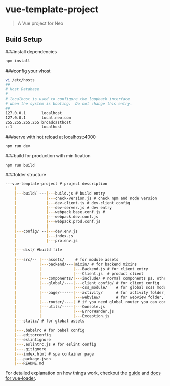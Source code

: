 # vue-template-project

> A Vue project for Neo

## Build Setup

###install dependencies

```bash
npm install
```

###config your vhost
```bash
vi /etc/hosts
##
# Host Database
#
# localhost is used to configure the loopback interface
# when the system is booting.  Do not change this entry.
##
127.0.0.1       localhost
127.0.0.1       local.neo.com
255.255.255.255 broadcasthost
::1             localhost
```
###serve with hot reload at localhost:4000
```bash
npm run dev
```
###build for production with minification
```
npm run build
```

###folder structure
```markdown
---vue-template-project # project description
    |
    |---build/ ---|---build.js # build entry
    |             |---check-version.js # check npm and node version
    |             |---dev-client.js # dev-client config
    |             |---dev-server.js # dev entry
    |             |---webpack.base.conf.js #
    |             |---webpack.dev.conf.js
    |             |---webpack.prod.conf.js
    |             |
    |---config/ --|---dev.env.js
    |             |---index.js
    |             |---pro.env.js
    |
    |---dist/ #build file
    |
    |---src/-- |---assets/     # for module assets
    |          |---backend/---|mixin/ # for backend mixins
    |          |              |---Backend.js # for client entry
    |          |              |---Client.js  # product client
    |          |---components/|---include/ # normal components ps. other components is smart components
    |          |---global/----|---client_config/ # for client config
    |          |              |---css_module/    # for global scss module
    |          |---page/------|---activity/      # for activity folder, you can create vue in this folder
    |          |              |---webview/       # for webview folder, you can create webview in this folder
    |          |---router/----| # if you need global router you can config this file
    |          |---utils/-----|---Console.js
    |          |              |---ErrorHander.js
    |          |              |---Exception.js   
    |---static/ # for global assets
    |
    |---.babelrc # for babel config
    |---editorconfig
    |---eslintignore
    |---.eslintrc.js # for eslint config
    |---.gitignore
    |---index.html # spa container page
    |---package.json
    |---README.md


```

For detailed explanation on how things work, checkout the [guide](http://vuejs-templates.github.io/webpack/) and [docs for vue-loader](http://vuejs.github.io/vue-loader).
